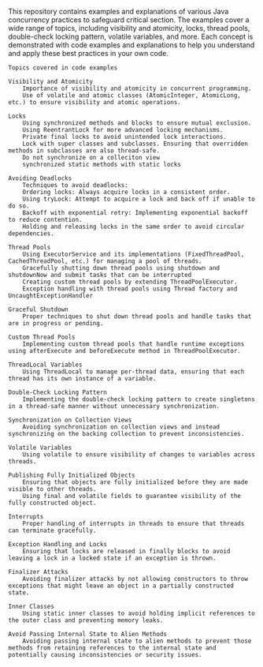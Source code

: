 
This repository contains examples and explanations of various Java concurrency practices to safeguard critical section.
The examples cover a wide range of topics, including visibility and atomicity, locks, thread pools, double-check locking pattern,
volatile variables, and more. Each concept is demonstrated with code examples and explanations to help you understand 
and apply these best practices in your own code.

    Topics covered in code examples

    Visibility and Atomicity
        Importance of visibility and atomicity in concurrent programming.
        Use of volatile and atomic classes (AtomicInteger, AtomicLong, etc.) to ensure visibility and atomic operations.

    Locks
        Using synchronized methods and blocks to ensure mutual exclusion.
        Using ReentrantLock for more advanced locking mechanisms.
        Private final locks to avoid unintended lock interactions.
        Lock with super classes and subclasses. Ensuring that overridden methods in subclasses are also thread-safe.
        Do not synchronize on a colleciton view
        synchronized static methods with static locks
    
    Avoiding Deadlocks
        Techniques to avoid deadlocks:
        Ordering locks: Always acquire locks in a consistent order.
        Using tryLock: Attempt to acquire a lock and back off if unable to do so.
        Backoff with exponential retry: Implementing exponential backoff to reduce contention.
        Holding and releasing locks in the same order to avoid circular dependencies.

    Thread Pools
        Using ExecutorService and its implementations (FixedThreadPool, CachedThreadPool, etc.) for managing a pool of threads.
        Gracefully shutting down thread pools using shutdown and shutdownNow and submit tasks that can be interrupted
        Creating custom thread pools by extending ThreadPoolExecutor.
        Exception handling with thread pools using Thread factory and UncaughtExceptionHandler

    Graceful Shutdown
        Proper techniques to shut down thread pools and handle tasks that are in progress or pending.

    Custom Thread Pools
        Implementing custom thread pools that handle runtime exceptions using afterExecute and beforeExecute method in ThreadPoolExecutor.

    ThreadLocal Variables
        Using ThreadLocal to manage per-thread data, ensuring that each thread has its own instance of a variable.

    Double-Check Locking Pattern
        Implementing the double-check locking pattern to create singletons in a thread-safe manner without unnecessary synchronization.

    Synchronization on Collection Views
        Avoiding synchronization on collection views and instead synchronizing on the backing collection to prevent inconsistencies.

    Volatile Variables
        Using volatile to ensure visibility of changes to variables across threads.

    Publishing Fully Initialized Objects
        Ensuring that objects are fully initialized before they are made visible to other threads.
        Using final and volatile fields to guarantee visibility of the fully constructed object.

    Interrupts
        Proper handling of interrupts in threads to ensure that threads can terminate gracefully.

    Exception Handling and Locks
        Ensuring that locks are released in finally blocks to avoid leaving a lock in a locked state if an exception is thrown.

    Finalizer Attacks
        Avoiding finalizer attacks by not allowing constructors to throw exceptions that might leave an object in a partially constructed state.

    Inner Classes
        Using static inner classes to avoid holding implicit references to the outer class and preventing memory leaks.

    Avoid Passing Internal State to Alien Methods
        Avoiding passing internal state to alien methods to prevent those methods from retaining references to the internal state and potentially causing inconsistencies or security issues.
